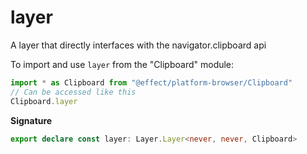 # layer

A layer that directly interfaces with the navigator.clipboard api

To import and use `layer` from the "Clipboard" module:

```ts
import * as Clipboard from "@effect/platform-browser/Clipboard"
// Can be accessed like this
Clipboard.layer
```

**Signature**

```ts
export declare const layer: Layer.Layer<never, never, Clipboard>
```

